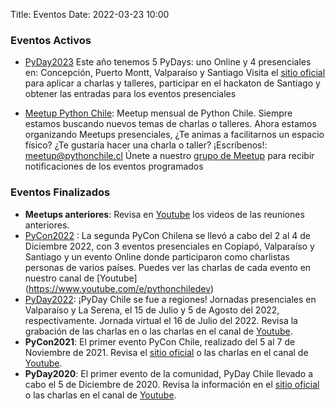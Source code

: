 Title: Eventos
Date: 2022-03-23 10:00


### Eventos Activos

* [PyDay2023](https://pyday.cl) Este año tenemos 5 PyDays: uno Online y 4 presenciales en: Concepción, Puerto Montt, Valparaíso y Santiago
Visita el [sitio oficial](https://pyday.cl) para aplicar a charlas y talleres, participar en el hackaton de Santiago y obtener las entradas para los eventos presenciales   

* [Meetup Python Chile](https://meetup.com/es/pythonchile): Meetup mensual de Python Chile. Siempre estamos buscando nuevos temas de charlas o talleres. Ahora estamos organizando Meetups presenciales, ¿Te animas a facilitarnos un espacio físico? ¿Te gustaría hacer una charla o taller? ¡Escríbenos!: meetup@pythonchile.cl
Únete a nuestro [grupo de Meetup](https://meetup.com/es/pythonchile) para recibir notificaciones de los eventos programados
### Eventos Finalizados

* **Meetups anteriores**: Revisa en [Youtube](https://www.youtube.com/playlist?list=PLUJnp-JI9H_yCrLT2-6Ze_cSMGsLcGloh) los videos de las reuniones anteriores.
* [PyCon2022](https://pycon.cl/2022) : La segunda PyCon Chilena se llevó a cabo del 2 al 4 de Diciembre 2022, con 3 eventos presenciales en Copiapó, Valparaíso y Santiago y un evento Online donde participaron como charlistas personas de varios países.
Puedes ver las charlas de cada evento en nuestro canal de [Youtube] (https://www.youtube.com/e/pythonchiledev) 
* [PyDay2022](https://pyday.cl/2022): ¡PyDay Chile se fue a regiones! Jornadas presenciales en 
Valparaíso y La Serena, el 15 de Julio y 5 de Agosto del 2022, respectivamente. Jornada virtual el 16 de Julio del 2022. Revisa la grabación de las charlas en  o las charlas en el canal de [Youtube](https://www.youtube.com/watch?v=Dy0SSE8uk-Y).
* **PyCon2021**: El primer evento PyCon Chile, realizado del 5 al 7 de Noviembre de 2021. Revisa el [sitio oficial](https://pycon.cl/2021) o las charlas en el canal de [Youtube](https://www.youtube.com/playlist?list=PLUJnp-JI9H_wrHCpMPDdYcqSNF6EVISUW).
* **PyDay2020**: El primer evento de la comunidad, PyDay Chile llevado a cabo el 5 de Diciembre de 2020. Revisa la información en el [sitio oficial](https://pyday.cl/2020/) o las charlas en el canal de [Youtube](https://www.youtube.com/watch?v=x6U4ocP1k2Q&list=PLUJnp-JI9H_xUe5Jur1MqwdODwtOQs09p).


